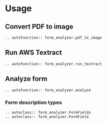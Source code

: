 # Usage

## Convert PDF to image
```{eval-rst}
.. autofunction:: form_analyzer.pdf_to_image
```

## Run AWS Textract
```{eval-rst}
.. autofunction:: form_analyzer.run_textract
```

## Analyze form
```{eval-rst}
.. autofunction:: form_analyzer.analyze
```

### Form description types
```{eval-rst}
.. autoclass:: form_analyzer.FormFields
.. autoclass:: form_analyzer.FormField
```
